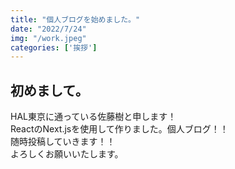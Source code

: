 ```yaml
---
title: "個人ブログを始めました。"
date: "2022/7/24"
img: "/work.jpeg"
categories: ['挨拶']
---
```


## 初めまして。

HAL東京に通っている佐藤樹と申します！  
ReactのNext.jsを使用して作りました。個人ブログ！！  
随時投稿していきます！！  
よろしくお願いいたします。